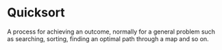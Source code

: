 # Quicksort

A process for achieving an outcome, normally for a general problem such as searching, sorting, finding an optimal path through a map and so on.